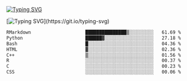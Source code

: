 [![Typing SVG](https://readme-typing-svg.demolab.com?font=Fira+Code&duration=1&pause=1000&center=true&vCenter=true&width=435&lines=Ivy+Streeter)](https://git.io/typing-svg)

[![Typing SVG](https://readme-typing-svg.demolab.com?font=Fira+Code&pause=1000&center=true&width=435&lines=Hello%2C+nice+to+meet+you!;I+am+a+researcher+in+biotech.;I+am+interested+in+bioinformatics.;I+am+self-taught+and+love+learning.;Feel+free+to+reach+out!)](https://git.io/typing-svg)
<!--START_SECTION:waka-->

```txt
RMarkdown                    ███████████████▒░░░░░░░░░   61.69 %
Python                       ██████▓░░░░░░░░░░░░░░░░░░   27.18 %
Bash                         █░░░░░░░░░░░░░░░░░░░░░░░░   04.36 %
HTML                         ▓░░░░░░░░░░░░░░░░░░░░░░░░   02.36 %
C++                          ▒░░░░░░░░░░░░░░░░░░░░░░░░   01.56 %
R                            ░░░░░░░░░░░░░░░░░░░░░░░░░   00.37 %
C                            ░░░░░░░░░░░░░░░░░░░░░░░░░   00.23 %
CSS                          ░░░░░░░░░░░░░░░░░░░░░░░░░   00.06 %
```

<!--END_SECTION:waka-->
